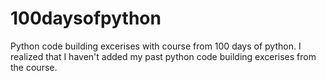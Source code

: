 # 100daysofpython
Python code building excerises with course from 100 days of python. I realized that I haven't added my past python code building excerises from the course.
